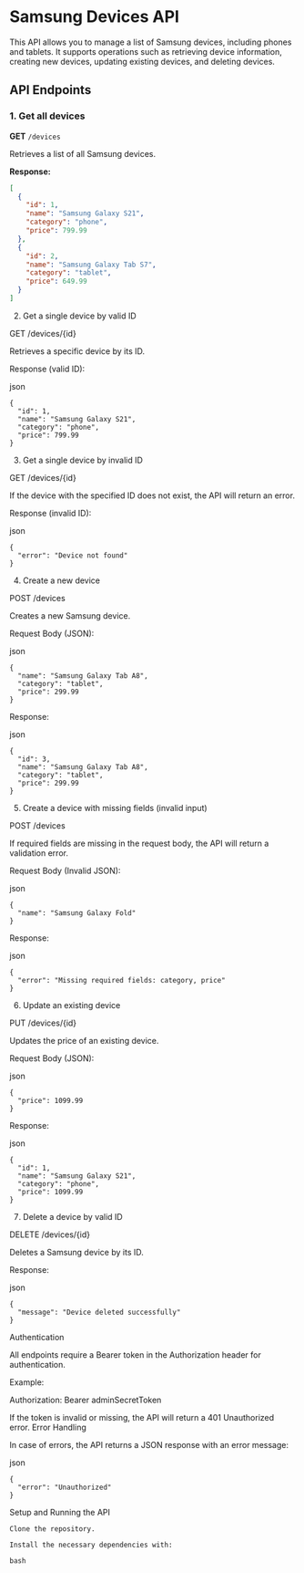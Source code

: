 # Samsung Devices API

This API allows you to manage a list of Samsung devices, including phones and tablets. It supports operations such as retrieving device information, creating new devices, updating existing devices, and deleting devices.

## API Endpoints

### 1. Get all devices

**GET** `/devices`

Retrieves a list of all Samsung devices.

**Response:**

```json
[
  {
    "id": 1,
    "name": "Samsung Galaxy S21",
    "category": "phone",
    "price": 799.99
  },
  {
    "id": 2,
    "name": "Samsung Galaxy Tab S7",
    "category": "tablet",
    "price": 649.99
  }
]
```
2. Get a single device by valid ID

GET /devices/{id}

Retrieves a specific device by its ID.

Response (valid ID):

json
```
{
  "id": 1,
  "name": "Samsung Galaxy S21",
  "category": "phone",
  "price": 799.99
}
```
3. Get a single device by invalid ID

GET /devices/{id}

If the device with the specified ID does not exist, the API will return an error.

Response (invalid ID):

json
```
{
  "error": "Device not found"
}
```
4. Create a new device

POST /devices

Creates a new Samsung device.

Request Body (JSON):

json
```
{
  "name": "Samsung Galaxy Tab A8",
  "category": "tablet",
  "price": 299.99
}
```
Response:

json
```
{
  "id": 3,
  "name": "Samsung Galaxy Tab A8",
  "category": "tablet",
  "price": 299.99
}
```
5. Create a device with missing fields (invalid input)

POST /devices

If required fields are missing in the request body, the API will return a validation error.

Request Body (Invalid JSON):

json
```
{
  "name": "Samsung Galaxy Fold"
}
```
Response:

json
```
{
  "error": "Missing required fields: category, price"
}
```
6. Update an existing device

PUT /devices/{id}

Updates the price of an existing device.

Request Body (JSON):

json
```
{
  "price": 1099.99
}
```
Response:

json
```
{
  "id": 1,
  "name": "Samsung Galaxy S21",
  "category": "phone",
  "price": 1099.99
}
```
7. Delete a device by valid ID

DELETE /devices/{id}

Deletes a Samsung device by its ID.

Response:

json
```
{
  "message": "Device deleted successfully"
}
```
Authentication

All endpoints require a Bearer token in the Authorization header for authentication.

Example:

Authorization: Bearer adminSecretToken


If the token is invalid or missing, the API will return a 401 Unauthorized error.
Error Handling

In case of errors, the API returns a JSON response with an error message:

json
```
{
  "error": "Unauthorized"
}
```
Setup and Running the API

    Clone the repository.

    Install the necessary dependencies with:

    bash
